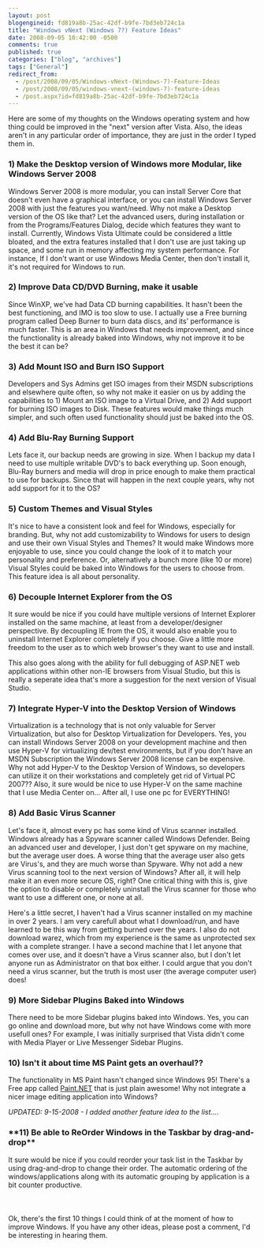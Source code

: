 ```yaml
---
layout: post
blogengineid: fd819a8b-25ac-42df-b9fe-7bd3eb724c1a
title: "Windows vNext (Windows 7?) Feature Ideas"
date: 2008-09-05 10:42:00 -0500
comments: true
published: true
categories: ["blog", "archives"]
tags: ["General"]
redirect_from: 
  - /post/2008/09/05/Windows-vNext-(Windows-7)-Feature-Ideas
  - /post/2008/09/05/windows-vnext-(windows-7)-feature-ideas
  - /post.aspx?id=fd819a8b-25ac-42df-b9fe-7bd3eb724c1a
---
```

<!-- more -->

Here are some of my thoughts on the Windows operating system and how thing could be improved in the "next" version after Vista. Also, the ideas aren't in any particular order of importance, they are just in the order I typed them in.
<h3>1) Make the Desktop version of Windows more Modular, like Windows Server 2008</h3>

Windows Server 2008 is more modular, you can install Server Core that doesn't even have a graphical interface, or you can install Windows Server 2008 with just the features you want/need. Why not make a Desktop version of the OS like that? Let the advanced users, during installation or from the Programs/Features Dialog, decide which features they want to install. Currently, Windows Vista Ultimate could be considered a little bloated, and the extra features installed that I don't use are just taking up space, and some run in memory affecting my system performance. For instance, If I don't want or use Windows Media Center, then don't install it, it's not required for Windows to run.
<h3>2) Improve Data CD/DVD Burning, make it usable<br /></h3>

Since WinXP, we've had Data CD burning capabilities. It hasn't been the best functioning, and IMO is too slow to use. I actually use a Free burning program called Deep Burner to burn data discs, and its' performance is much faster. This is an area in Windows that needs improvement, and since the functionality is already baked into Windows, why not improve it to be the best it can be?
<h3>3) Add Mount ISO and Burn ISO Support</h3>

Developers and Sys Admins get ISO images from their MSDN subscriptions and elsewhere quite often, so why not make it easier on us by adding the capabilities to 1) Mount an ISO image to a Virtual Drive, and 2) Add support for burning ISO images to Disk. These features would make things much simpler, and such often used functionality should just be baked into the OS.
<h3>4) Add Blu-Ray Burning Support</h3>

Lets face it, our backup needs are growing in size. When I backup my data I need to use multiple writable DVD's to back everything up. Soon enough, Blu-Ray burners and media will drop in price enough to make them practical to use for backups. Since that will happen in the next couple years, why not add support for it to the OS?
<h3>5) Custom Themes and Visual Styles<br /></h3>

It's nice to have a consistent look and feel for Windows, especially for branding. But, why not add customizability to Windows for users to design and use their own Visual Styles and Themes? It would make Windows more enjoyable to use, since you could change the look of it to match your personality and preference. Or, alternatively a bunch more (like 10 or more) Visual Styles could be baked into Windows for the users to choose from. This feature idea is all about personality.
<h3>6) Decouple Internet Explorer from the OS</h3>

It sure would be nice if you could have multiple versions of Internet Explorer installed on the same machine, at least from a developer/designer perspective. By decoupling IE from the OS, it would also enable you to uninstall Internet Explorer completely if you choose. Give a little more freedom to the user as to which web browser's they want to use and install.

This also goes along with the ability for full debugging of ASP.NET web applications within other non-IE browsers from Visual Studio, but this is really a seperate idea that's more a suggestion for the next version of Visual Studio.
<h3>7) Integrate Hyper-V into the Desktop Version of Windows</h3>

Virtualization is a technology that is not only valuable for Server Virtualization, but also for Desktop Virtualization for Developers. Yes, you can install Windows Server 2008 on your development machine and then use Hyper-V for virtualizing dev/test environments, but if you don't have an MSDN Subscription the Windows Server 2008 license can be expensive. Why not add Hyper-V to the Desktop Version of Windows, so developers can utilize it on their workstations and completely get rid of Virtual PC 2007?? Also, it sure would be nice to use Hyper-V on the same machine that I use Media Center on... After all, I use one pc for EVERYTHING!
<h3>8) Add Basic Virus Scanner</h3>

Let's face it, almost every pc has some kind of Virus scanner installed. Windows already has a Spyware scanner called Windows Defender. Being an advanced user and developer, I just don't get spyware on my machine, but the average user does. A worse thing that the average user also gets are Virus's, and they are much worse than Spyware. Why not add a new Virus scanning tool to the next version of Windows? After all, it will help make it an even more secure OS, right? One critical thing with this is, give the option to disable or completely uninstall the Virus scanner for those who want to use a different one, or none at all.

Here's a little secret, I haven't had a Virus scanner installed on my machine in over 2 years. I am very carefull about what I download/run, and have learned to be this way from getting burned over the years. I also do not download warez, which from my experience is the same as unprotected sex with a complete stranger. I have a second machine that I let anyone that comes over use, and it doesn't have a Virus scanner also, but I don't let anyone run as Administrator on that box either. I could argue that you don't need a virus scanner, but the truth is most user (the average computer user) does!
<h3>9) More Sidebar Plugins Baked into Windows</h3>

There need to be more Sidebar plugins baked into Windows.  Yes, you can go online and download more, but why not have Windows come with more usefull ones? For example, I was initially surprised that Vista didn't come with Media Player or Live Messenger Sidebar Plugins.
<h3>10) Isn't it about time MS Paint gets an overhaul??<br /></h3>

The functionality in MS Paint hasn't changed since Windows 95! There's a Free app called <a href="http://getpaint.net">Paint.NET</a> that is just plain awesome! Why not integrate a nicer image editing application into Windows?

 

 

<em>UPDATED: 9-15-2008 - I added another feature idea to the list....</em>

 
<h3>**11) Be able to ReOrder Windows in the Taskbar by drag-and-drop**</h3>

It sure would be nice if you could reorder your task list in the Taskbar by using drag-and-drop to change their order. The automatic ordering of the windows/applications along with its automatic grouping by application is a bit counter productive.<br /><br /><br /><br />Ok, there's the first 10 things I could think of at the moment of how to improve Windows. If you have any other ideas, please post a comment, I'd be interesting in hearing them.
